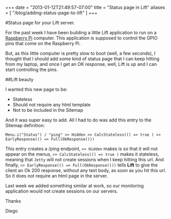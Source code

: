 +++
date = "2013-01-12T21:49:57-07:00"
title = "Status page in Lift"
aliases = [
	"/blog/adding-status-page-to-lift"
]
+++

[title: ]: /
[category: Lift]: /
[date: 2013/1/12]: /
[tags: {lift, scala, stateless, monitoring}]: /

#Status page for your Lift server.

For the past week I have been building a little Lift application to run on a [Raspberry Pi](http://www.raspberrypi.org/) computer. This application is supposed to control the GPIO pins that come on the Raspberry Pi.

But, as this little computer is pretty slow to boot (well, a few seconds), I thought that I should add some kind of status page that I can keep hitting from my laptop, and once I get an OK response, well, Lift is up and I can start controlling the pins.

##Lift beauty

I wanted this new page to be:

* Stateless
* Should not require any html template
* Not to be included in the Sitemap

And it was super easy to add. All I had to do was add this entry to the Sitemap definition:

````
Menu.i("Status") / "ping" >> Hidden >> CalcStateless(() => true ) >> EarlyResponse(() => Full(OkResponse()))
````

This entry creates a /ping endpoint, `>> Hidden` makes is so that it will not appear on the menus, `>> CalcStateless(() => true )` makes it stateless, meaning that `Jetty` will not create sessions when I keep hitting this url. And finally, `>> EarlyResponse(() => Full(OkResponse()))` tells **Lift** to give the client an Ok 200 response, without any text body, as soon as you hit this url. So it does not require an html page in the server.

Last week we added something similar at work, so our monitoring application would not create sessions on our servers.


Thanks

  Diego
